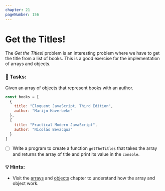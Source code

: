 ```yaml
---
chapter: 21
pageNumber: 156
---
```

# Get the Titles!

The _Get the Titles!_ problem is an interesting problem where we have to get the title from a list of books. This is a good exercise for the implementation of arrays and objects.

### 📝 Tasks:

Given an array of objects that represent books with an author.

```javascript
const books = [
  {
    title: "Eloquent JavaScript, Third Edition",
    author: "Marijn Haverbeke"
  },
  {
    title: "Practical Modern JavaScript",
    author: "Nicolás Bevacqua"
  }
]
```

* [ ] Write a program to create a function `getTheTitles` that takes the array and returns the array of title and print its value in the `console`.

### 💡 Hints:

* Visit the [arrays](../arrays/) and [objects](../objects/) chapter to understand how the array and object work.

